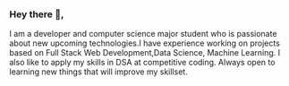 ### Hey there 👋,

I am a developer and computer science major student who is passionate about new upcoming technologies.I have experience working on projects based on Full Stack Web Development,Data Science, Machine Learning. I also like to apply my skills in DSA at competitive coding. Always open to learning new things that will improve my skillset.

<!--
**prathameshkurunkar7/prathameshkurunkar7** is a ✨ _special_ ✨ repository because its `README.md` (this file) appears on your GitHub profile.

Here are some ideas to get you started:

- 🔭 I’m currently working on ...
- 🌱 I’m currently learning ...
- 👯 I’m looking to collaborate on ...
- 🤔 I’m looking for help with ...
- 💬 Ask me about ...
- 📫 How to reach me: ...
- 😄 Pronouns: ...
- ⚡ Fun fact: ...
-->
